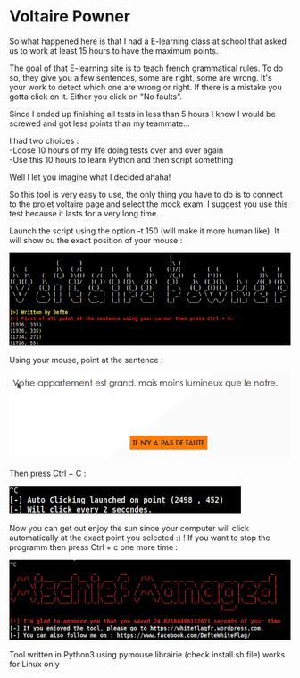 # Voltaire Powner

So what happened here is that I had a E-learning class at school that asked us to work at least 15 hours to have the maximum points.

The goal of that E-learning site is to teach french grammatical rules. To do so, they give you a few sentences, some are right, some are wrong. It's your work to detect which one are wrong or right. If there is a mistake you gotta click on it. Either you click on "No faults".

Since I ended up finishing all tests in less than 5 hours I knew I would be screwed and got less points than my teammate...

I had two choices : <br>
-Loose 10 hours of my life doing tests over and over again <br>
-Use this 10 hours to learn Python and then script something 

Well I let you imagine what I decided ahaha!

So this tool is very easy to use, the only thing you have to do is to connect to the projet voltaire page and select the mock exam.
I suggest you use this test because it lasts for a very long time.

Launch the script using the option -t 150 (will make it more human like). It will show ou the exact position of your mouse :

<img src="https://github.com/Dfte/ProjetVoltaire/blob/master/position.png"></img>

Using your mouse, point at the sentence :

<img src="https://github.com/Dfte/ProjetVoltaire/blob/master/point.png"></img>

Then press Ctrl + C :

<img src="https://github.com/Dfte/ProjetVoltaire/blob/master/firstctrlc.png"></img>

Now you can get out enjoy the sun since your computer will click automatically at the exact point you selected :) !
If you want to stop the programm then press Ctrl + c one more time :

<img src="https://github.com/Dfte/ProjetVoltaire/blob/master/leave.png"></img>

Tool written in Python3 using pymouse librairie (check install.sh file) works for Linux only
